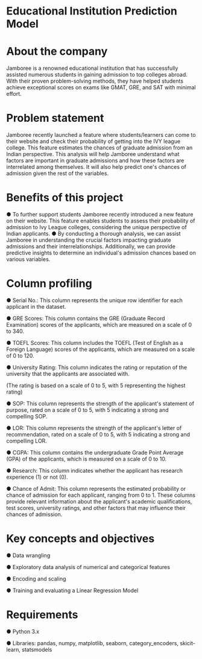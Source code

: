 # Educational Institution Prediction Model
# About the company
Jamboree is a renowned educational institution that has successfully assisted numerous students in gaining admission to top colleges abroad. With their proven problem-solving methods, they have helped students achieve exceptional scores on exams like GMAT, GRE, and SAT with minimal effort.

# Problem statement
Jamboree recently launched a feature where students/learners can come to their website and check their probability of getting into the IVY league college. This feature estimates the chances of graduate admission from an Indian perspective. This analysis will help Jamboree understand what factors are important in graduate admissions and how these factors are interrelated among themselves. It will also help predict one's chances of admission given the rest of the variables.

# Benefits of this project
● To further support students Jamboree recently introduced a new feature on their website. This feature enables students to assess their probability of admission to Ivy League colleges, considering the unique perspective of Indian applicants.
● By conducting a thorough analysis, we can assist Jamboree in understanding the crucial factors impacting graduate admissions and their interrelationships. Additionally, we can provide predictive insights to determine an individual's admission chances based on various variables.

# Column profiling
● Serial No.: This column represents the unique row identifier for each applicant in the dataset.

● GRE Scores: This column contains the GRE (Graduate Record Examination) scores of the applicants, which are measured on a scale of 0 to 340.

● TOEFL Scores: This column includes the TOEFL (Test of English as a Foreign Language) scores of the applicants, which are measured on a scale of 0 to 120.

● University Rating: This column indicates the rating or reputation of the university that the applicants are associated with.

(The rating is based on a scale of 0 to 5, with 5 representing the highest rating)

● SOP: This column represents the strength of the applicant's statement of purpose, rated on a scale of 0 to 5, with 5 indicating a strong and compelling SOP.

● LOR: This column represents the strength of the applicant's letter of recommendation, rated on a scale of 0 to 5, with 5 indicating a strong and compelling LOR.

● CGPA: This column contains the undergraduate Grade Point Average (GPA) of the applicants, which is measured on a scale of 0 to 10.

● Research: This column indicates whether the applicant has research experience (1) or not (0).

● Chance of Admit: This column represents the estimated probability or chance of admission for each applicant, ranging from 0 to 1. These columns provide relevant information about the applicant's academic qualifications, test scores, university ratings, and other factors that may influence their chances of admission.

# Key concepts and objectives
● Data wrangling

● Exploratory data analysis of numerical and categorical features

● Encoding and scaling

● Training and evaluating a Linear Regression Model

# Requirements
● Python 3.x

● Libraries: pandas, numpy, matplotlib, seaborn, category_encoders, skicit-learn, statsmodels

